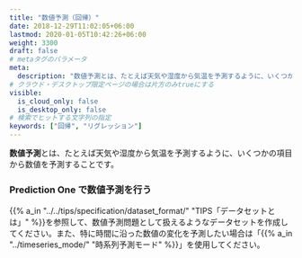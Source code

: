 ```yaml
---
title: "数値予測（回帰）"
date: 2018-12-29T11:02:05+06:00
lastmod: 2020-01-05T10:42:26+06:00
weight: 3300
draft: false
# metaタグのパラメータ
meta:
  description: "数値予測とは、たとえば天気や湿度から気温を予測するように、いくつかの項目から数値を予測することです。"
# クラウド・デスクトップ限定ページの場合は片方のみtrueにする
visible:
  is_cloud_only: false
  is_desktop_only: false
# 検索でヒットする文字列の指定
keywords: ["回帰", "リグレッション"]
---
```


**数値予測**とは、たとえば天気や湿度から気温を予測するように、いくつかの項目から数値を予測することです。

### Prediction One で数値予測を行う

{{% a_in "../../tips/specification/dataset_format/" "TIPS「データセットとは」" %}}を参照して、数値予測問題として扱えるようなデータセットを作成してください。また、特に時間に沿った数値の変化を予測したい場合は「{{% a_in "../timeseries_mode/" "時系列予測モード" %}}」を使用してください。
